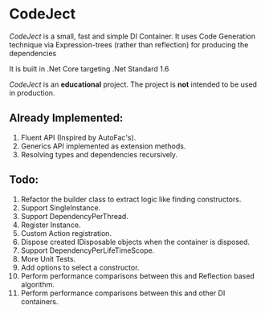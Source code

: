 # CodeJect
_CodeJect_ is a small, fast and simple DI Container. It uses Code Generation technique via Expression-trees (rather than reflection) for producing the dependencies

It is built in .Net Core targeting .Net Standard 1.6

_CodeJect_ is an **educational** project. The project is **not** intended to be used in production.
  
## Already Implemented:
1. Fluent API (Inspired by AutoFac's).
2. Generics API implemented as extension methods.
3. Resolving types and dependencies recursively.

## Todo:
1. Refactor the builder class to extract logic like finding constructors.
2. Support SingleInstance.
3. Support DependencyPerThread.
4. Register Instance.
5. Custom Action registration.
6. Dispose created IDisposable objects when the container is disposed.
7. Support DependencyPerLifeTimeScope.
8. More Unit Tests.
9. Add options to select a constructor.
10. Perform performance comparisons between this and Reflection based algorithm.
11. Perform performance comparisons between this and other DI containers.
